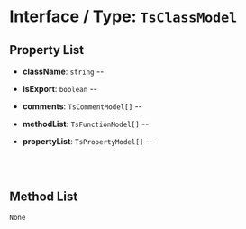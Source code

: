 # Interface / Type: `TsClassModel`

    

## Property List

- **className**: `string` -- 


- **isExport**: `boolean` -- 


- **comments**: `TsCommentModel[]` -- 


- **methodList**: `TsFunctionModel[]` -- 


- **propertyList**: `TsPropertyModel[]` -- 


<br/>
<br/>

## Method List

`None`
